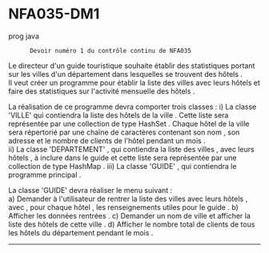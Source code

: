 # NFA035-DM1
prog java

          Devoir numéro 1 du contrôle continu de NFA035


Le directeur d'un guide touristique souhaite établir des statistiques portant sur les villes d'un département dans lesquelles se trouvent des hôtels .   
Il veut créer un programme pour établir la liste des villes avec leurs hôtels et faire des statistiques sur l'activité mensuelle des hôtels .   

La réalisation de ce programme devra comporter trois classes : 
  i) La classe 'VILLE' qui contiendra la liste des hôtels de la ville . Cette liste sera représentée par une collection de type HashSet . Chaque hôtel de la ville sera répertorié par une chaîne de caractères contenant son nom , son adresse et le nombre de clients de l'hôtel pendant un mois .  
    ii) La classe 'DEPARTEMENT' , qui contiendra la liste des villes , avec leurs hôtels , à inclure dans le guide et cette liste sera représentée par une collection de type HashMap .
    iii) La classe 'GUIDE' , qui contiendra le programme principal .  

La classe 'GUIDE' devra réaliser le menu suivant :  	
   a) Demander à l'utilisateur de rentrer la liste des villes avec leurs hôtels , avec , pour chaque hôtel , les renseignements utiles pour le guide .
   b) Afficher les données rentrées . 
   c) Demander un nom de ville et afficher la liste des hôtels de cette ville .
   d) Afficher le nombre total de clients de tous les hôtels du département  pendant le mois .


********************************************************************************************************************************

